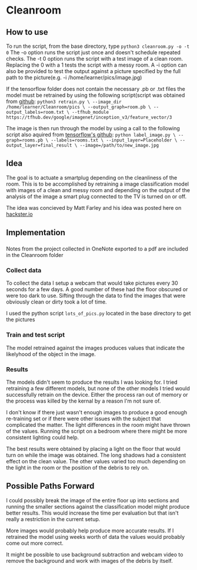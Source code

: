 # Cleanroom

## How to use

To run the script, from the base directory, type
``
python3 cleanroom.py -o -t 0
``
The -o option runs the script just once and doesn't schedule repeated checks.
The -t 0 option runs the script with a test image of a clean room. Replacing the 0 with
a 1 tests the script with a messy room. 
A -i option can also be provided to test the output against a picture specified by the full
path to the picture(e.g. -i /home/learner/pics/image.jpg)

If the tensorflow folder does not contain the necessary .pb or .txt files the model must be 
retrained by using the following script(script was obtained from [github](https://github.com/tensorflow/hub/raw/r0.1/examples/image_retraining/retrain.py):
``
python3 retrain.py \
	--image_dir /home/learner/Cleanroom/pics \
 	--output_graph=room.pb \
 	--output_labels=room.txt \
 	--tfhub_module https://tfhub.dev/google/imagenet/inception_v3/feature_vector/3
``

The image is then run through the model by using a call to the following script also aquired
from [tensorflow's github](https://github.com/tensorflow/tensorflow/raw/master/tensorflow/examples/label_image/label_image.pyh):
``
python label_image.py \
    --graph=rooms.pb \
    --labels=rooms.txt \
    --input_layer=Placeholder \
    --output_layer=final_result \
    --image=/path/to/new_image.jpg
``

## Idea
The goal is to actuate a smartplug depending on the cleanliness of the room. This is to be
accomplished by retraining a image classification model with images of a clean and messy
room and depending on the output of the analysis of the image a smart plug connected to
the TV is turned on or off. 

The idea was concieved by Matt Farley and his idea was posted here on [hackster.io](https://www.hackster.io/matt-farley/use-artificial-intelligence-to-detect-messy-clean-rooms-f224a2#toc-step-5---integrate-and-put-your-model-to-work-5)

## Implementation

### 
Notes from the project collected in  OneNote exported to a pdf are included in the 
Cleanroom folder

### Collect data
To collect the data I setup a webcam that would take pictures every 30 seconds for a
few days. A good number of these had the floor obscured or were too dark to use. 
Sifting through the data to find the images that were obviously clean or dirty took a lot
of time.

I used the python script `lots_of_pics.py` located in the base directory to get the pictures

### Train and test script
The model retrained against the images produces values that indicate the likelyhood of the 
object in the image. 

### Results
The models didn't seem to produce the results I was looking for. I tried retraining a few
different models, but none of the other models I tried would successfully retrain on the
device. Either the process ran out of memory or the process was killed by the kernal by a
reason I'm not sure of. 

I don't know if there just wasn't enough images to produce a good
enough re-training set or if there were other issues with the subject that complicated the
matter. The light differences in the room might have thrown of the values. Running the script
on a bedroom where there might be more consistent lighting could help.

The best results were obtained by placing a light on the floor that would turn on while the 
image was obtained. The long shadows had a consistent effect on the clean value. The other
values varied too much depending on the light in the room or the position of the debris to
rely on. 

## Possible Paths Forward
I could possibly break the image of the entire floor up into sections and running the 
smaller sections against the classification model might produce better results. This would
increase the time per evaluation but that isn't really a restriction in the current setup.

More images would probably help produce more accurate results. If I retrained the model using
weeks worth of data the values would probably come out more correct. 

It might be possible to use background subtraction and webcam video to remove the background
and work with images of the debris by itself.
